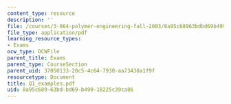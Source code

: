 ```yaml
---
content_type: resource
description: ''
file: /courses/3-064-polymer-engineering-fall-2003/8a95c68963bdbd69b49918225c39ca86_Q1_examples.pdf
file_type: application/pdf
learning_resource_types:
- Exams
ocw_type: OCWFile
parent_title: Exams
parent_type: CourseSection
parent_uid: 37050133-20c5-4c64-7930-aa73438a1f9f
resourcetype: Document
title: Q1_examples.pdf
uid: 8a95c689-63bd-bd69-b499-18225c39ca86
---
```

